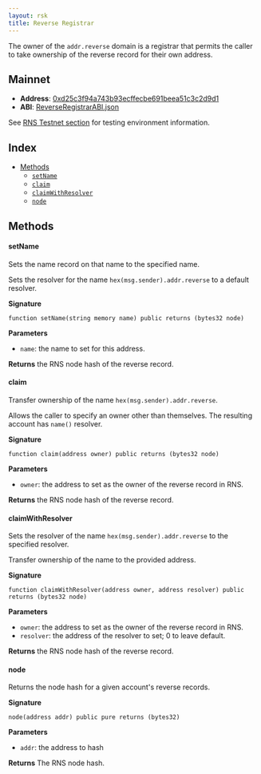 ```yaml
---
layout: rsk
title: Reverse Registrar
---
```


The owner of the `addr.reverse` domain is a registrar that permits the caller to take ownership of the reverse record for their own address.

## Mainnet

- **Address**: [0xd25c3f94a743b93ecffecbe691beea51c3c2d9d1](https://explorer.rsk.co/address/0xd25c3f94a743b93ecffecbe691beea51c3c2d9d1)
- **ABI**: [ReverseRegistrarABI.json](/rif/rns/architecture/ReverseRegistrarABI.json)

See [RNS Testnet section](/RNS-Testnet) for testing environment information.

## Index

- [Methods](#methods)
  - [`setName`](#setname)
  - [`claim`](#claim)
  - [`claimWithResolver`](#claimwithresolver)
  - [`node`](#node)

## Methods

#### setName

Sets the name record on that name to the specified name.

Sets the resolver for the name `hex(msg.sender).addr.reverse` to a default resolver.

**Signature**

```
function setName(string memory name) public returns (bytes32 node)
```

**Parameters**

- `name`: the name to set for this address.

**Returns** the RNS node hash of the reverse record.

#### claim

Transfer ownership of the name `hex(msg.sender).addr.reverse`.

Allows the caller to specify an owner other than themselves. The resulting account has `name()` resolver.

**Signature**

```
function claim(address owner) public returns (bytes32 node)
```

**Parameters**

- `owner`: the address to set as the owner of the reverse record in RNS.

**Returns** the RNS node hash of the reverse record.

#### claimWithResolver

Sets the resolver of the name `hex(msg.sender).addr.reverse` to the specified resolver.

Transfer ownership of the name to the provided address.

**Signature**

```
function claimWithResolver(address owner, address resolver) public returns (bytes32 node)
```

**Parameters**

- `owner`: the address to set as the owner of the reverse record in RNS.
- `resolver`: the address of the resolver to set; 0 to leave default.

**Returns** the RNS node hash of the reverse record.

#### node

Returns the node hash for a given account's reverse records.

**Signature**

```
node(address addr) public pure returns (bytes32)
```

**Parameters**

- `addr`: the address to hash

**Returns** The RNS node hash.
